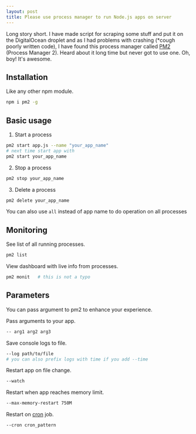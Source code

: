 ```yaml
---
layout: post
title: Please use process manager to run Node.js apps on server
---
```


Long story short. I have made script for scraping some stuff and put it on the DigitalOcean droplet and as I had problems with crashing (\*cough poorly written code), I have found this process manager called [PM2](http://pm2.keymetrics.io/) (Process Manager 2). Heard about it long time but never got to use one. Oh, boy! It's awesome.

## Installation

Like any other npm module.

```bash
npm i pm2 -g
```

## Basic usage

1. Start a process

```bash
pm2 start app.js --name "your_app_name"
# next time start app with
pm2 start your_app_name
```

2. Stop a process

```bash
pm2 stop your_app_name
```

3. Delete a process

```bash
pm2 delete your_app_name
```

You can also use `all` instead of app name to do operation on all processes

## Monitoring

See list of all running processes.

```bash
pm2 list
```

View dashboard with live info from processes.

```bash
pm2 monit   # this is not a typo
```

## Parameters

You can pass argument to pm2 to enhance your experience.

Pass arguments to your app.

```bash
-- arg1 arg2 arg3
```

Save console logs to file.

```bash
--log path/to/file
# you can also prefix logs with time if you add --time
```

Restart app on file change.

```bash
--watch
```

Restart when app reaches memory limit.

```bash
--max-memory-restart 750M
```

Restart on [cron](https://en.wikipedia.org/wiki/Cron) job.

```bash
--cron cron_pattern
```
